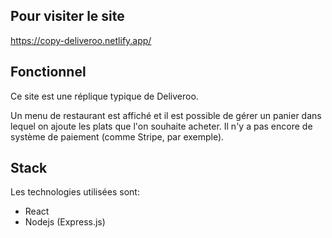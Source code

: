 ## Pour visiter le site 

https://copy-deliveroo.netlify.app/

## Fonctionnel

Ce site est une réplique typique de Deliveroo.

Un menu de restaurant est affiché et il est possible de gérer un panier dans lequel on ajoute les plats que l'on souhaite acheter. Il n'y a pas encore de système de paiement (comme Stripe, par exemple).

## Stack

Les technologies utilisées sont:
  - React
  - Nodejs (Express.js)
